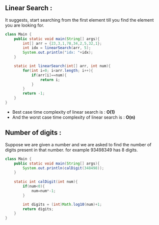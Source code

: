 ## Linear Search :
It suggests, start searching from the first element till you find the element you are looking for.

```java
class Main {
    public static void main(String[] args){
        int[] arr = {23,3,1,78,34,2,5,32,1};
        int idx = linearSearch(arr, 5);
        System.out.println("idx: "+idx);
    }

    static int linearSearch(int[] arr, int num){
        for(int i=0; i<arr.length; i++){
            if(arr[i]==num){
                return i;
            }
        }
        return -1;
    }
}
```

- Best case time complexity of linear search is : **O(1)**
- And the worst case time complexity of linear search is : **O(n)**

## Number of digits : 
Suppose we are given a number and we are asked to find the number of digits present in that number. for example 93498349 has 8 digits.

```java
class Main {
    public static void main(String[] args){
        System.out.println(calDigit(348498));
    }
    
    static int calDigit(int num){
        if(num<0){
            num=num*-1;
        }

        int digits = (int)Math.log10(num)+1;
        return digits;
    }
}

```